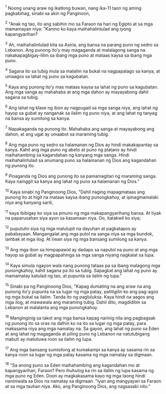 <sup>1</sup>
Noong unang araw ng ikatlong buwan, nang ika-11 taon ng aming pagkabihag, sinabi sa akin ng Panginoon, 

<sup>2</sup>
"Anak ng tao, ito ang sabihin mo sa Faraon na hari ng Egipto at sa mga mamamayan niya: "Kanino ko kaya maihahalintulad ang iyong kapangyarihan? 

<sup>3</sup>
Ah, maihahalintulad kita sa Asiria, ang bansa na parang puno ng sedro sa Lebanon. Ang punong itoʼy may magaganda at malalagong sanga na nakakapagbigay-lilim sa ibang mga puno at mataas kaysa sa ibang mga puno. 

<sup>4</sup>
Sagana ito sa tubig mula sa malalim na bukal na nagpapalago sa kanya, at umaagos sa lahat ng puno sa kagubatan. 

<sup>5</sup>
Kaya ang punong itoʼy mas mataas kaysa sa lahat ng puno sa kagubatan. Ang mga sanga ay mahahaba at ang mga dahon ay mayayabong dahil sagana sa tubig. 

<sup>6</sup>
Ang lahat ng klase ng ibon ay nagpugad sa mga sanga niya, ang lahat ng hayop sa gubat ay nanganak sa ilalim ng puno niya, at ang lahat ng tanyag na bansa ay sumilong sa kanya. 

<sup>7</sup>
Napakaganda ng punong ito. Mahahaba ang sanga at mayayabong ang dahon, at ang ugat ay umaabot sa maraming tubig. 

<sup>8</sup>
Ang mga puno ng sedro sa halamanan ng Dios ay hindi makakapantay sa kanya. Kahit ang mga puno ng abeto at puno ng platano ay hindi maihahambing sa kagandahan ng kanyang mga sanga. Hindi maihahalintulad sa anumang puno sa halamanan ng Dios ang kagandahan ng punong ito. 

<sup>9</sup>
Pinaganda ng Dios ang punong ito sa pamamagitan ng maraming sanga. Kaya nainggit sa kanya ang lahat ng puno sa halamanan ng Dios." 

<sup>10</sup>
Kaya sinabi ng Panginoong Dios, "Dahil naging mapagmataas ang punong ito at higit na mataas kaysa ibang punongkahoy, at ipinagmamalaki niya ang kanyang sarili, 

<sup>11</sup>
kaya ibibigay ko siya sa pinuno ng mga makapangyarihang bansa. At tiyak na paparusahan siya ayon sa kasamaan niya. Oo, itatakwil ko siya; 

<sup>12</sup>
puputulin siya ng mga malulupit na dayuhan at pagkatapos ay pababayaan. Mangangalat ang mga putol na sanga niya sa mga bundok, lambak at mga ilog. At iiwan siya ng mga bansang sumilong sa kanya. 

<sup>13</sup>
Ang mga ibon sa himpapawid ay dadapo sa naputol na puno at ang mga hayop sa gubat ay magpapahinga sa mga sanga niyang nagkalat sa lupa. 

<sup>14</sup>
Kaya simula ngayon wala nang punong tataas pa sa ibang malagong mga punongkahoy, kahit sagana pa ito sa tubig. Sapagkat ang lahat ng puno ay mamamatay katulad ng tao, at pupunta sa ilalim ng lupa." 

<sup>15</sup>
Sinabi pa ng Panginoong Dios, "Kapag dumating na ang araw na ang punong itoʼy pupunta na sa lugar ng mga patay, patitigilin ko ang pag-agos ng mga bukal sa ilalim. Tanda ito ng pagluluksa. Kaya hindi na aagos ang mga ilog, at mawawala ang maraming tubig. Dahil dito, magdidilim sa Lebanon at malalanta ang mga punongkahoy. 

<sup>16</sup>
Manginginig sa takot ang mga bansa kapag narinig nila ang pagbagsak ng punong ito sa oras na dalhin ko na ito sa lugar ng mga patay, para makasama niya ang mga namatay na. Sa gayon, ang lahat ng puno sa Eden at ang lahat ng magaganda at piling puno ng Lebanon na natutubigang mabuti ay matutuwa roon sa ilalim ng lupa. 

<sup>17</sup>
Ang mga bansang sumisilong at kumakampi sa kanya ay sasama rin sa kanya roon sa lugar ng mga patay kasama ng mga namatay sa digmaan. 

<sup>18</sup>
"Sa anong puno sa Eden maihahambing ang kagandahan mo at kapangyarihan, Faraon? Pero ihuhulog ka rin sa ilalim ng lupa kasama ng mga puno ng Eden. Doon ay magkakasama kayo ng mga taong hindi naniniwala sa Dios na namatay sa digmaan. "Iyan ang mangyayari sa Faraon at sa mga tauhan niya. Ako, ang Panginoong Dios, ang nagsasabi nito."